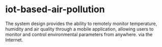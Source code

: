 # iot-based-air-pollution
The system design provides the ability to remotely monitor temperature, humidity and air quality through a mobile application, allowing users to monitor and control environmental parameters from anywhere. via the Internet.

